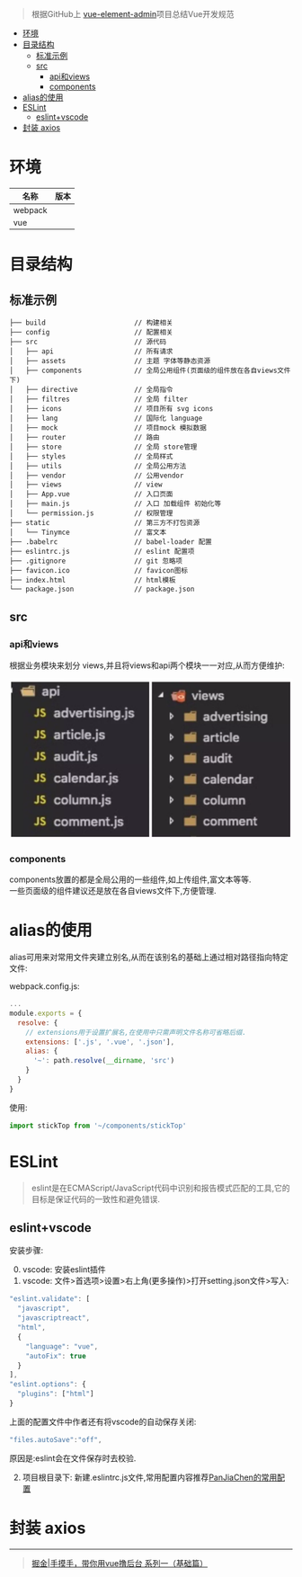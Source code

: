 > 根据GitHub上 [vue-element-admin](https://github.com/PanJiaChen/vue-element-admin)项目总结Vue开发规范

<!-- TOC -->

- [环境](#环境)
- [目录结构](#目录结构)
  - [标准示例](#标准示例)
  - [src](#src)
    - [api和views](#api和views)
    - [components](#components)
- [alias的使用](#alias的使用)
- [ESLint](#eslint)
  - [eslint+vscode](#eslintvscode)
- [封装 axios](#封装-axios)

<!-- /TOC -->

# 环境

名称|版本
-|-
webpack|
vue|


# 目录结构

## 标准示例

```
├── build                      // 构建相关  
├── config                     // 配置相关
├── src                        // 源代码
│   ├── api                    // 所有请求
│   ├── assets                 // 主题 字体等静态资源
│   ├── components             // 全局公用组件(页面级的组件放在各自views文件下)
│   ├── directive              // 全局指令
│   ├── filtres                // 全局 filter
│   ├── icons                  // 项目所有 svg icons
│   ├── lang                   // 国际化 language
│   ├── mock                   // 项目mock 模拟数据
│   ├── router                 // 路由
│   ├── store                  // 全局 store管理
│   ├── styles                 // 全局样式
│   ├── utils                  // 全局公用方法
│   ├── vendor                 // 公用vendor
│   ├── views                  // view
│   ├── App.vue                // 入口页面
│   ├── main.js                // 入口 加载组件 初始化等
│   └── permission.js          // 权限管理
├── static                     // 第三方不打包资源
│   └── Tinymce                // 富文本
├── .babelrc                   // babel-loader 配置
├── eslintrc.js                // eslint 配置项
├── .gitignore                 // git 忽略项
├── favicon.ico                // favicon图标
├── index.html                 // html模板
└── package.json               // package.json

```

## src

### api和views

根据业务模块来划分 views,并且将views和api两个模块一一对应,从而方便维护:

![src下api和views关系](../asserts/images/src下api和views关系.png)

### components

components放置的都是全局公用的一些组件,如上传组件,富文本等等.<br>
一些页面级的组件建议还是放在各自views文件下,方便管理.

# alias的使用

alias可用来对常用文件夹建立别名,从而在该别名的基础上通过相对路径指向特定文件:

webpack.config.js:

```js
...
module.exports = {
  resolve: {
    // extensions用于设置扩展名,在使用中只需声明文件名称可省略后缀.
    extensions: ['.js', '.vue', '.json'],
    alias: {
      '~': path.resolve(__dirname, 'src')
    }
  }
}
```

使用:

```js
import stickTop from '~/components/stickTop'
```

# ESLint

>eslint是在ECMAScript/JavaScript代码中识别和报告模式匹配的工具,它的目标是保证代码的一致性和避免错误.

## eslint+vscode 

安装步骤: 

0. vscode: 安装eslint插件
0. vscode: 文件>首选项>设置>右上角(更多操作)>打开setting.json文件>写入:

```js
"eslint.validate": [
  "javascript",
  "javascriptreact",
  "html",
  {
    "language": "vue",
    "autoFix": true
  }
],
"eslint.options": {
  "plugins": ["html"]
}
```

上面的配置文件中作者还有将vscode的自动保存关闭:

```js
"files.autoSave":"off",
```

原因是:eslint会在文件保存时去校验.

2. 项目根目录下: 新建.eslintrc.js文件,常用配置内容推荐[PanJiaChen的常用配置](./.eslintrc.js)


# 封装 axios


<hr>

> [掘金|手摸手，带你用vue撸后台 系列一（基础篇）](https://juejin.im/post/59097cd7a22b9d0065fb61d2)